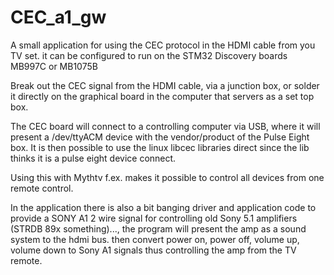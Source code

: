 # CEC_a1_gw

A small application for using the CEC protocol in the HDMI cable from you TV set. it can be configured to run on
the STM32 Discovery boards MB997C or MB1075B

Break out the CEC signal from the HDMI cable, via a junction box, or solder it directly on the graphical board in
the computer that servers as a set top box.

The CEC board will connect to a controlling computer via USB, where it will present a /dev/ttyACM device with the
vendor/product of the Pulse Eight box. It is then possible to use the linux libcec libraries direct since the lib
thinks it is a pulse eight device connect.

Using this with Mythtv f.ex. makes it possible to control all devices from one remote control.

In the application there is also a bit banging driver and application code to provide a SONY A1 2 wire signal
for controlling old Sony 5.1 amplifiers (STRDB 89x something)..., the program will present the amp as a sound system
to the hdmi bus. then convert power on, power off, volume up, volume down to Sony A1 signals thus controlling the amp
from the TV remote.
